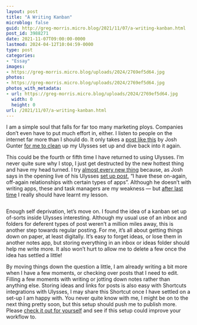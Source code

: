 ```yaml
---
layout: post
title: "A Writing Kanban"
microblog: false
guid: http://greg-morris.micro.blog/2021/11/07/a-writing-kanban.html
post_id: 3988271
date: 2021-11-07T09:00:00-0000
lastmod: 2024-04-12T10:04:59-0000
type: post
categories:
- "Essay"
images:
- https://greg-morris.micro.blog/uploads/2024/2769ef5d64.jpg
photos:
- https://greg-morris.micro.blog/uploads/2024/2769ef5d64.jpg
photos_with_metadata:
- url: https://greg-morris.micro.blog/uploads/2024/2769ef5d64.jpg
  width: 0
  height: 0
url: /2021/11/07/a-writing-kanban.html
---
```

<p>I am a simple soul that falls for far too many marketing ploys. Companies don’t even have to put much effort in, either. I listen to people on the internet far more than I should do. It only takes a <a href="https://thesweetsetup.com/josh-ginters-ulysses-setup-and-workflow/">post like this</a> by Josh Gunter <a href="https://twitter.com/gr36/status/1456809562561028099?s=21">for me to clean</a> up my Ulysses set up and dive back into it again.</p><p>This could be the fourth or fifth time I have returned to using Ulysses. I’m never quite sure why I stop, I just get destructed by the new hottest thing and have my head turned. I try <a href="https://gregmorris.co.uk/my-obsidian-set/">almost every new thing</a> because, as Josh says in the opening live of his Ulysses <a href="https://thesweetsetup.com/josh-ginters-ulysses-setup-and-workflow/">set up post</a>, “I have these on-again, off-again relationships with certain types of apps”. Although he doesn’t with writing apps, these and task managers are my weakness — but <a href="https://gregmorris.co.uk/looking-for-my/">after last time</a> I really should have learnt my lesson.</p><figure class="kg-card kg-image-card"><img src="uploads/2024/2769ef5d64.jpg" class="kg-image" alt loading="lazy" /></figure><p>Enough self deprivation, let’s move on. I found the idea of a kanban set up of-sorts inside Ulysses interesting. Although my usual use of an inbox and folders for deferent types of post weren’t a million miles away, this is another step towards regular posting. For me, it’s all about getting things down on paper, at least digitally. It’s easy to forget ideas, or lose them in another notes app, but storing everything in an inbox or ideas folder should help me write more. It also won’t hurt to allow me to delete a few once the idea has settled a little!</p><p>By moving things down the question a little, I am already writing a bit more when I have a few moments, or checking over posts that I need to edit. Filling a few moments with writing or jotting down notes rather than anything else. Storing ideas and links for posts is also easy with Shortcuts integrations with Ulysses, I may share this Shortcut once I have settled on a set-up I am happy with. You never quite know with me, I might be on to the next thing pretty soon, but this setup should push me to publish more. Please <a href="https://thesweetsetup.com/josh-ginters-ulysses-setup-and-workflow/">check it out for yourself</a> and see if this setup could improve your workflow to.</p>
